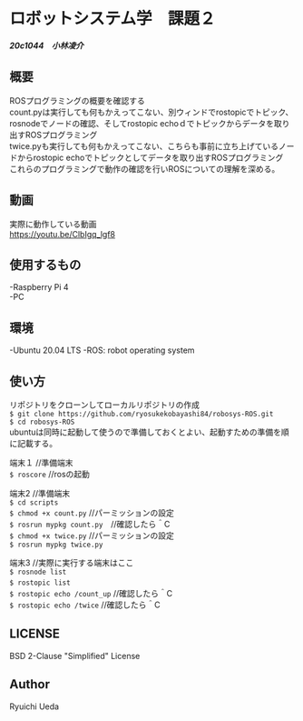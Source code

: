 # ロボットシステム学　課題２  
***20c1044　小林凌介***
## 概要 
ROSプログラミングの概要を確認する  
count.pyは実行しても何もかえってこない、別ウィンドでrostopicでトピック、rosnodeでノードの確認、そしてrostopic echoｄでトピックからデータを取り出すROSプログラミング  
twice.pyも実行しても何もかえってこない、こちらも事前に立ち上げているノードからrostopic echoでトピックとしてデータを取り出すROSプログラミング  
これらのプログラミングで動作の確認を行いROSについての理解を深める。
## 動画  
実際に動作している動画  
<https://youtu.be/ClbIgq_lgf8>
## 使用するもの
  -Raspberry Pi 4  
  -PC   
  ## 環境  
  -Ubuntu 20.04 LTS 
  -ROS: robot operating system
  ## 使い方  
リポジトリをクローンしてローカルリポジトリの作成  
`$ git clone https://github.com/ryosukekobayashi84/robosys-ROS.git`  
`$ cd robosys-ROS`  
ubuntuは同時に起動して使うので準備しておくとよい、起動すための準備を順に記載する。  

端末１  //準備端末  
`$ roscore` //rosの起動  

端末2  //準備端末  
`$ cd scripts`  
`$ chmod +x count.py` //パーミッションの設定  
`$ rosrun mypkg count.py`　//確認したら＾C  
`$ chmod +x twice.py` //パーミッションの設定  
`$ rosrun mypkg twice.py`   

端末3 //実際に実行する端末はここ  
 `$ rosnode list`        
 `$ rostopic list `　　  
 `$ rostopic echo /count_up` //確認したら＾C   
 `$ rostopic echo /twice`  //確認したら＾C  
 ## LICENSE  
  BSD 2-Clause "Simplified" License 
 ## Author
 Ryuichi Ueda 
